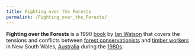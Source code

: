 ```yaml
---
title: Fighting over the Forests
permalink: /Fighting_over_the_Forests/
---
```


**Fighting over the Forests** is a 1990
[book](List_of_Libertarian_Socialist_Books.md "wikilink") by [Ian
Watson](Ian_Watson.md "wikilink") that covers the tensions and conflicts
between [forest conservationists](Environmentalism.md "wikilink") and
[timber workers](Working_Class.md "wikilink") in New South Wales,
[Australia](Australia.md "wikilink") during the
[1980s](Timeline_of_Libertarian_Socialism_in_Oceania.md "wikilink").